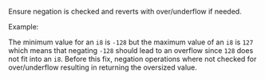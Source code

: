Ensure negation is checked and reverts with over/underflow if needed.

Example:

The minimum value for an `i8` is `-128` but the maximum value of an `i8`
is `127` which means that negating `-128` should lead to an overflow since
`128` does not fit into an `i8`. Before this fix, negation operations where
not checked for over/underflow resulting in returning the oversized value.
